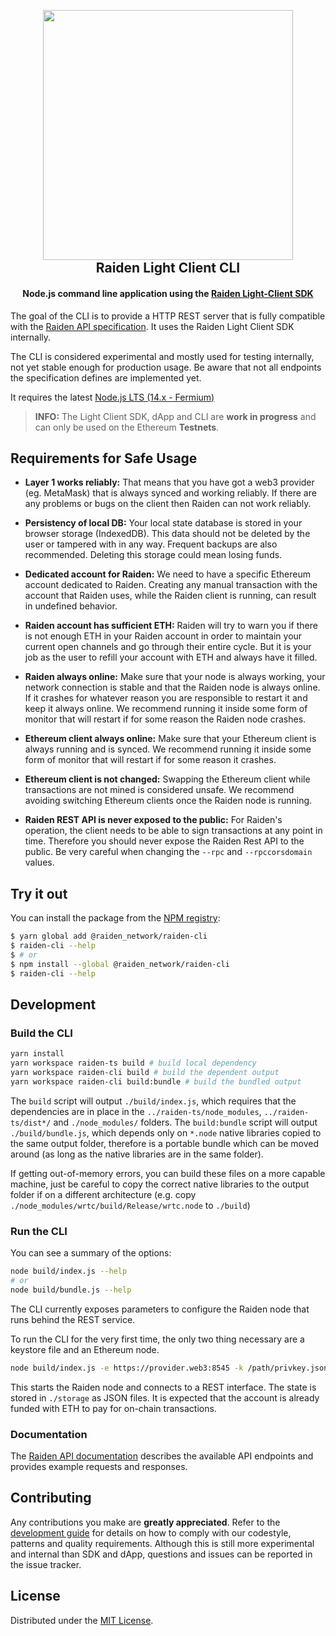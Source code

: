 <!-- PROJECT SHIELDS -->

<h2 align="center">
  <br/>
  <a href='https://raiden.network/'><img
      width='400px'
      alt=''
      src="https://user-images.githubusercontent.com/35398162/54018436-ee3f6300-4188-11e9-9b4e-0666c44cda53.png" /></a>
  <br/>
  Raiden Light Client CLI
  <br/>
</h2>

<h4 align="center">
  Node.js command line application using the <a href="https://github.com/raiden-network/light-client/tree/master/raiden-ts">Raiden Light-Client SDK</a>
</h4>

The goal of the CLI is to provide a HTTP REST server that is fully compatible with the [Raiden API specification](https://raiden-network.readthedocs.io/en/latest/rest_api.html). It uses the Raiden Light Client SDK internally.

The CLI is considered experimental and mostly used for testing internally, not yet stable enough for production usage. Be aware that not all endpoints the specification defines are implemented yet.

It requires the latest [Node.js LTS (14.x - Fermium)](https://github.com/nodejs/Release)

> **INFO:** The Light Client SDK, dApp and CLI are **work in progress** and can only be used on the Ethereum **Testnets**.

## Requirements for Safe Usage

- **Layer 1 works reliably:** That means that you have got a web3 provider (eg. MetaMask) that is always synced and working reliably. If there are any problems or bugs on the client then Raiden can not work reliably.

- **Persistency of local DB:** Your local state database is stored in your browser storage (IndexedDB). This data should not be deleted by the user or tampered with in any way. Frequent backups are also recommended. Deleting this storage could mean losing funds.

- **Dedicated account for Raiden:** We need to have a specific Ethereum account dedicated to Raiden. Creating any manual transaction with the account that Raiden uses, while the Raiden client is running, can result in undefined behavior.

- **Raiden account has sufficient ETH:** Raiden will try to warn you if there is not enough ETH in your Raiden account in order to maintain your current open channels and go through their entire cycle. But it is your job as the user to refill your account with ETH and always have it filled.

- **Raiden always online:** Make sure that your node is always working, your network connection is stable and that the Raiden node is always online. If it crashes for whatever reason you are responsible to restart it and keep it always online. We recommend running it inside some form of monitor that will restart if for some reason the Raiden node crashes.

- **Ethereum client always online:** Make sure that your Ethereum client is always running and is synced. We recommend running it inside some form of monitor that will restart if for some reason it crashes.

- **Ethereum client is not changed:** Swapping the Ethereum client while transactions are not mined is considered unsafe. We recommend avoiding switching Ethereum clients once the Raiden node is running.

- **Raiden REST API is never exposed to the public:** For Raiden's operation, the client needs to be able to sign transactions at any point in time. Therefore you should never expose the Raiden Rest API to the public. Be very careful when changing the `--rpc` and `--rpccorsdomain` values.

## Try it out

You can install the package from the [NPM registry](https://www.npmjs.com/):

```sh
$ yarn global add @raiden_network/raiden-cli
$ raiden-cli --help
$ # or
$ npm install --global @raiden_network/raiden-cli
$ raiden-cli --help
```

## Development

### Build the CLI

```sh
yarn install
yarn workspace raiden-ts build # build local dependency
yarn workspace raiden-cli build # build the dependent output
yarn workspace raiden-cli build:bundle # build the bundled output
```

The `build` script will output `./build/index.js`, which requires that the dependencies are in place in the `../raiden-ts/node_modules`, `../raiden-ts/dist*/` and `./node_modules/` folders.
The `build:bundle` script will output `./build/bundle.js`, which depends only on `*.node` native libraries copied to the same output folder, therefore is a portable bundle which can be moved around (as long as the native libraries are in the same folder).

If getting out-of-memory errors, you can build these files on a more capable machine, just be careful to copy the correct native libraries to the output folder if on a different architecture (e.g. copy `./node_modules/wrtc/build/Release/wrtc.node` to `./build`)

### Run the CLI

You can see a summary of the options:
```sh
node build/index.js --help
# or
node build/bundle.js --help
```

The CLI currently exposes parameters to configure the Raiden node that runs behind the REST service.

To run the CLI for the very first time, the only two thing necessary are a keystore file and an Ethereum node.

```sh
node build/index.js -e https://provider.web3:8545 -k /path/privkey.json
```

This starts the Raiden node and connects to a REST interface. The state is stored in `./storage` as JSON files. It is expected that the account is already funded with ETH to pay for on-chain transactions.

### Documentation

The [Raiden API documentation](https://raiden-network.readthedocs.io/en/latest/rest_api.html) describes the available API endpoints and provides example requests and responses.

## Contributing

Any contributions you make are **greatly appreciated**. Refer to the
[development guide](./CONTRIBUTING.md) for details on how to comply with our
codestyle, patterns and quality requirements. Although this is still more
experimental and internal than SDK and dApp, questions and issues can be
reported in the issue tracker.

## License

Distributed under the [MIT License](../LICENSE).
